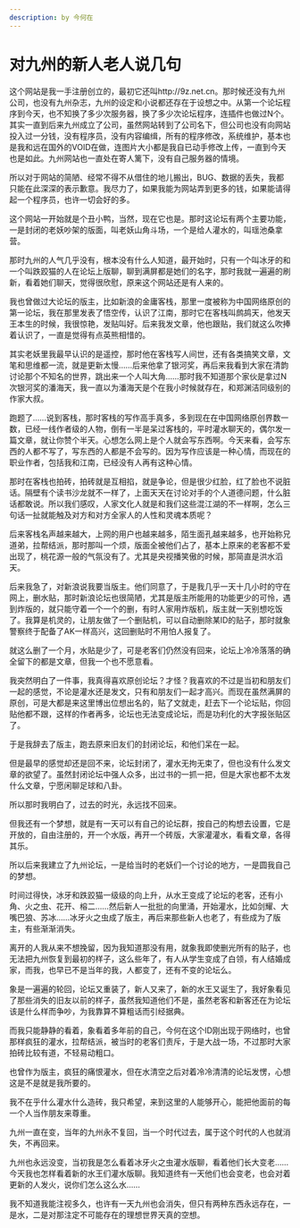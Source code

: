 ```yaml
---
description: by 今何在
---
```


# 对九州的新人老人说几句

这个网站是我一手注册创立的，最初它还叫http://9z.net.cn。那时候还没有九州公司，也没有九州杂志，九州的设定和小说都还存在于设想之中。从第一个论坛程序到今天，也不知换了多少次服务器，换了多少次论坛程序，连插件也做过N个。其实一直到后来九州成立了公司，虽然网站转到了公司名下，但公司也没有向网站投入过一分钱，没有程序员，没有内容编缉，所有的程序修改，系统维护，基本也是我和远在国外的VOID在做，连图片大小都是我自已动手修改上传，一直到今天也是如此。九州网站也一直处在寄人篱下，没有自己服务器的情境。

所以对于网站的简陋、经常不得不从借住的地儿搬出，BUG、数据的丢失，我都只能在此深深的表示歉意。我尽力了，如果我能为网站弄到更多的钱，如果能请得起一个程序员，也许一切会好的多。

这个网站一开始就是个丑小鸭，当然，现在它也是。那时这论坛有两个主要功能，一是封闭的老妖吵架的版面，叫老妖山角斗场，一个是给人灌水的，叫瑶池桑拿营。

那时九州的人气几乎没有，根本没有什么人知道，最开始时，只有一个叫冰牙的和一个叫跌跤猫的人在论坛上版聊，聊到满屏都是她们的名字，那时我就一遍遍的刷新，看着她们聊天，觉得很欣慰，原来这个网站还是有人来的。

我也曾做过大论坛的版主，比如新浪的金庸客栈，那里一度被称为中国网络原创的第一论坛，我在那里发表了悟空传，认识了江南，那时它在客栈叫鹧鸪天，他发天王本生的时候，我很惊艳，发贴叫好。后来我发文章，他也跟贴，我们就这么吹捧着认识了，一直是觉得有点英熊相惜的。

其实老妖里我最早认识的是遥控，那时他在客栈写人间世，还有各类搞笑文章，文笔和思维都一流，就是更新太慢……后来他拿了银河奖，再后来我看到大家在清韵讨论那个不知名的世界，跳出来一个人叫大角……那时我不知道那个家伙是拿过N次银河奖的潘海天，我一直以为潘海天是个在我小时候就存在，和郑渊洁同级别的作家大叔。

跑题了……说到客栈，那时客栈的写作高手真多，多到现在在中国网络原创界数一数，已经一线作者级的人物，倒有一半是呆过客栈的，平时灌水聊天的，偶尔发一篇文章，就让你赞个半天。心想怎么网上是个人就会写东西啊。今天来看，会写东西的人都不写了，写东西的人都是不会写的。因为写作应该是一种心情，而现在的职业作者，包括我和江南，已经没有人再有这种心情。

那时在客栈也拍砖，拍砖就是互相掐，就是争论，但是很少红脸，红了脸也不说脏话。隔壁有个读书沙龙就不一样了，上面天天在讨论对手的个人道德问题，什么脏话都敢说。所以我们感叹，人家文化人就是和我们这些混江湖的不一样啊，怎么三句话一扯就能触及对方和对方全家人的人性和灵魂本质呢？

后来客栈名声越来越大，上网的用户也越来越多，陌生面孔越来越多，也开始称兄道弟，拉帮结派，那时那叫一个烦，版面全被他们占了，基本上原来的老客都不爱出现了，桃花源一般的气氛没有了。尤其是央视播笑傲的时候，那简直是洪水滔天。

后来我急了，对新浪说我要当版主。他们同意了，于是我几乎一天十几小时的守在网上，删水贴，那时新浪论坛也很简陋，尤其是版主所能用的功能更少的可怜，遇到炸版的，就只能守着一个一个的删，有时人家用炸版机，版主就一天别想吃饭了。我算是机灵的，让朋友做了一个删贴机，可以自动删除某ID的贴子，那时就象警察终于配备了AK一样高兴，这回删贴时不用怕人报复了。

就这么删了一个月，水贴是少了，可是老客们仍然没有回来，论坛上冷冷落落的确全留下的都是文章，但我一个也不愿意看。

我突然明白了一件事，我真得喜欢原创论坛？才怪？我喜欢的不过是当初和朋友们一起的感觉，不论是灌水还是发文，只有和朋友们一起才高兴。而现在虽然满屏的原创，可是大都是来这里博出位想出名的，贴了文就走，赶去下一个论坛贴，你回贴他都不跟，这样的作者再多，论坛也无法变成论坛，而是功利化的大字报张贴区了。

于是我辞去了版主，跑去原来旧友们的封闭论坛，和他们呆在一起。

但是最早的感觉却还是回不来，论坛封闭了，灌水无拘无束了，但也没有什么发文章的欲望了。虽然封闭论坛中强人众多，出过书的一抓一把，但是大家也都不太发什么文章，宁愿闲聊足球和八卦。

所以那时我明白了，过去的时光，永远找不回来。

但我还有一个梦想，就是有一天可以有自己的论坛群，按自己的构想去设置，它是开放的，自由注册的，开一个水版，再开一个砖版，大家灌灌水，看看文章，各得其乐。

所以后来我建立了九州论坛，一是给当时的老妖们一个讨论的地方，一是圆我自己的梦想。

时间过得快，冰牙和跌跤猫一级级的向上升，从水王变成了论坛的老客，还有小角、火之虫、花开、榕二……然后新人一批批的向里涌，开始灌水，比如剑耀、大嘴巴狼、苏冰……冰牙火之虫成了版主，再后来那些新人也老了，有些成为了版主，有些渐渐消失。

离开的人我从来不想挽留，因为我知道那没有用，就象我即使删光所有的贴子，也无法把九州恢复到最初的样子，这么些年了，有人从学生变成了白领，有人结婚成家，而我，也早已不是当年的我，人都变了，还有不变的论坛么。

象是一遍遍的轮回，论坛又重装了，新人又来了，新的水王又诞生了，我好象看见了那些消失的旧友以前的样子，虽然我知道他们不是，虽然老客和新客还在为论坛该是什么样而争吵，为我靠算不算粗话而引经据典。

而我只能静静的看着，象看着多年前的自己，今何在这个ID刚出现于网络时，也曾那样疯狂的灌水，拉帮结派，被当时的老客们责斥，于是大战一场，不过那时大家拍砖比较有道，不轻易动粗口。

也曾作为版主，疯狂的痛恨灌水，但在水清空之后对着冷冷清清的论坛发愣，心想这是不是就是我所要的。

我不在乎什么灌水什么造砖，我只希望，来到这里的人能够开心，能把他面前的每一个人当作朋友来尊重。

九州一直在变，当年的九州永不复回，当一个时代过去，属于这个时代的人也就消失，不再回来。

九州也永远没变，当初我是怎么看着冰牙火之虫灌水版聊，看着他们长大变老……今天我也怎样看着新的水王们灌水版聊。我知道终有一天他们也会变老，也会对着更新的人发火，说你们怎么这么水……

我不知道我能注视多久，也许有一天九州也会消失，但只有两种东西永远存在，一是水，二是对那注定不可能存在的理想世界天真的空想。
